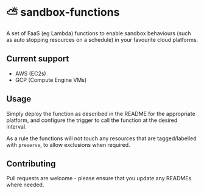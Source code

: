 # ⛅️ sandbox-functions

A set of FaaS (eg Lambda) functions to enable sandbox behaviours (such as auto stopping resources on a schedule) in your favourite cloud platforms.

## Current support

- AWS (EC2s)
- GCP (Compute Engine VMs)

## Usage

Simply deploy the function as described in the README for the appropriate platform, and configure the trigger to call the function at the desired interval.

As a rule the functions will not touch any resources that are tagged/labelled with `preserve`, to allow exclusions when required.

## Contributing

Pull requests are welcome - please ensure that you update any READMEs where needed.
